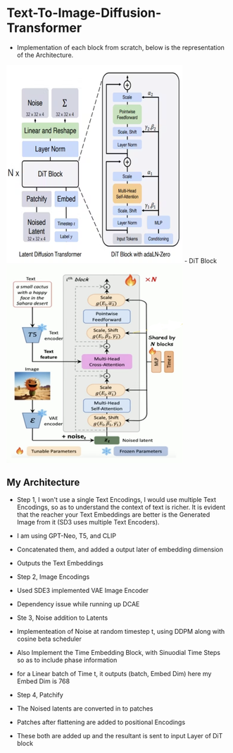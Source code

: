 # Text-To-Image-Diffusion-Transformer
- Implementation of each block from scratch, below is the representation of the Architecture.
<img src="Images/Architecture.png" width="400" height="450"/>
- DiT Block
<img src="Images/t2i.png" width="400" height="450"/>

## My Architecture
- Step 1, I won't use a single Text Encodings, I would use multiple Text Encodings, so as to understand the context of text is richer. It is evident that the reacher your Text Embeddings are better is the Generated Image from it (SD3 uses multiple Text Encoders).
- I am using GPT-Neo, T5, and CLIP
- Concatenated them, and added a output later of embedding dimension 
- Outputs the Text Embeddings

- Step 2, Image Encodings
- Used SDE3 implemented VAE Image Encoder
- Dependency issue while running up DCAE

- Ste 3, Noise addition to Latents
- Implementeation of Noise at random timestep t, using DDPM along with cosine beta scheduler
- Also Implement the Time Embedding Block, with Sinuodial Time Steps so as to include phase information
- for a Linear batch of Time t, it outputs (batch, Embed Dim) here my Embed Dim is 768

- Step 4, Patchify
- The Noised latents are converted in to patches
- Patches after flattening are added to positional Encodings
- These both are added up and the resultant is sent to input Layer of DiT block
